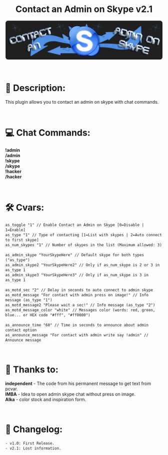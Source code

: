 <h1 align="center">Contact an Admin on Skype v2.1</h1>

<p align="center"><img src="https://github.com/kpuc313/AMXX-Contact_an_Admin_on_Skype/blob/main/Preview/Logo.png"></p>

<br />

# :page_facing_up: Description:
This plugin allows you to contact an admin on skype with chat commands.

<br />

# :computer: Chat Commands:
**!admin**<br />
**/admin**<br />
**!skype**<br />
**/skype**<br />
**!hacker**<br />
**/hacker**

<br />

# :hammer_and_wrench: Cvars:
```
as_toggle "1" // Enable Contact an Admin on Skype [0=Disable | 1=Enable]
as_type "1" // Type of contacting [1=List with skypes | 2=Auto connect to first skype]
as_num_skypes "1" // Number of skypes in the list (Maximum allowed: 3)
	
as_admin_skype "YourSkypeHere" // Default skype for both types ("as_type")
as_admin_skype2 "YourSkypeHere2" // Only if as_num_skype is 2 or 3 in as_type 1
as_admin_skype3 "YourSkypeHere3" // Only if as_num_skype is 3 in as_type 1
	
as_motd_sec "2" // Delay in seconds to auto connect to admin skype
as_motd_message "For contact with admin press on image!" // Info message (as_type "1")
as_motd_message2 "Please wait a sec!" // Info message (as_type "2")
as_motd_message_color "white" // Messages color (words: red, green, blue... or HEX code "#fff", "#ff0000")
	
as_announce_time "60" // Time in seconds to announce about admin contact option
as_announce_message "For contact with admin write say !admin" // Announce message
```

<br />

# :handshake: Thanks to:
**independent** - The code from his permanent message to get text from pcvar.<br />
**IMBA** - Idea to open admin skype chat without press on image.<br />
**Alka** - color stock and inspiration form.

<br />

# :scroll: Changelog:
    - v1.0: First Release.
    - v2.1: Lost information.
